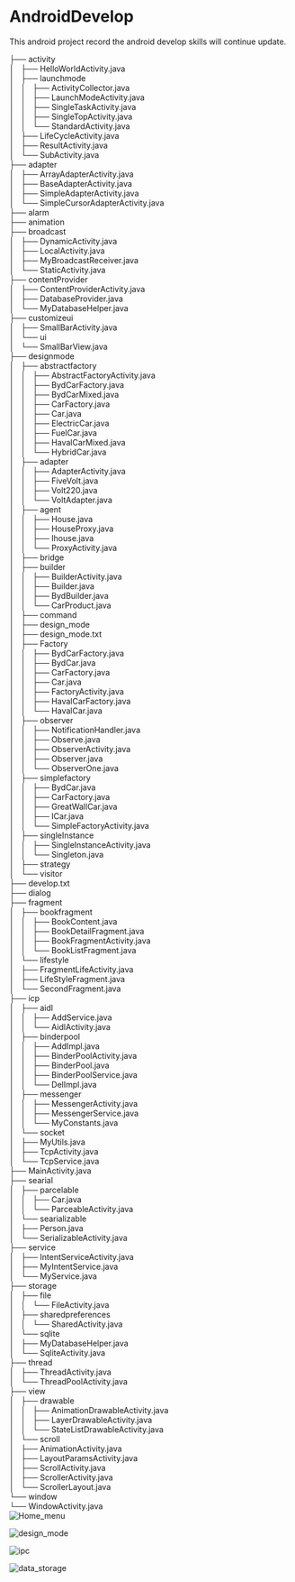 # AndroidDevelop
This android project record the android develop skills will continue update.
  
├── activity  
│   ├── HelloWorldActivity.java  
│   ├── launchmode  
│   │   ├── ActivityCollector.java  
│   │   ├── LaunchModeActivity.java  
│   │   ├── SingleTaskActivity.java  
│   │   ├── SingleTopActivity.java  
│   │   └── StandardActivity.java  
│   ├── LifeCycleActivity.java  
│   ├── ResultActivity.java  
│   └── SubActivity.java  
├── adapter  
│   ├── ArrayAdapterActivity.java  
│   ├── BaseAdapterActivity.java  
│   ├── SimpleAdapterActivity.java  
│   └── SimpleCursorAdapterActivity.java  
├── alarm  
├── animation  
├── broadcast  
│   ├── DynamicActivity.java  
│   ├── LocalActivity.java  
│   ├── MyBroadcastReceiver.java  
│   └── StaticActivity.java  
├── contentProvider  
│   ├── ContentProviderActivity.java  
│   ├── DatabaseProvider.java  
│   └── MyDatabaseHelper.java  
├── customizeui  
│   ├── SmallBarActivity.java  
│   └── ui  
│       └── SmallBarView.java  
├── designmode  
│   ├── abstractfactory  
│   │   ├── AbstractFactoryActivity.java  
│   │   ├── BydCarFactory.java  
│   │   ├── BydCarMixed.java  
│   │   ├── CarFactory.java  
│   │   ├── Car.java  
│   │   ├── ElectricCar.java  
│   │   ├── FuelCar.java  
│   │   ├── HavalCarMixed.java  
│   │   └── HybridCar.java  
│   ├── adapter  
│   │   ├── AdapterActivity.java  
│   │   ├── FiveVolt.java  
│   │   ├── Volt220.java  
│   │   └── VoltAdapter.java  
│   ├── agent  
│   │   ├── House.java  
│   │   ├── HouseProxy.java  
│   │   ├── Ihouse.java  
│   │   └── ProxyActivity.java  
│   ├── bridge  
│   ├── builder  
│   │   ├── BuilderActivity.java  
│   │   ├── Builder.java  
│   │   ├── BydBuilder.java  
│   │   └── CarProduct.java  
│   ├── command  
│   ├── design_mode  
│   ├── design_mode.txt  
│   ├── Factory  
│   │   ├── BydCarFactory.java  
│   │   ├── BydCar.java  
│   │   ├── CarFactory.java  
│   │   ├── Car.java  
│   │   ├── FactoryActivity.java  
│   │   ├── HavalCarFactory.java  
│   │   └── HavalCar.java  
│   ├── observer  
│   │   ├── NotificationHandler.java  
│   │   ├── Observe.java  
│   │   ├── ObserverActivity.java  
│   │   ├── Observer.java  
│   │   └── ObserverOne.java  
│   ├── simplefactory  
│   │   ├── BydCar.java  
│   │   ├── CarFactory.java  
│   │   ├── GreatWallCar.java  
│   │   ├── ICar.java  
│   │   └── SimpleFactoryActivity.java  
│   ├── singleInstance  
│   │   ├── SingleInstanceActivity.java  
│   │   └── Singleton.java  
│   ├── strategy  
│   └── visitor  
├── develop.txt  
├── dialog  
├── fragment  
│   ├── bookfragment  
│   │   ├── BookContent.java  
│   │   ├── BookDetailFragment.java  
│   │   ├── BookFragmentActivity.java  
│   │   └── BookListFragment.java  
│   └── lifestyle  
│       ├── FragmentLifeActivity.java  
│       ├── LifeStyleFragment.java  
│       └── SecondFragment.java  
├── icp  
│   ├── aidl  
│   │   ├── AddService.java  
│   │   └── AidlActivity.java  
│   ├── binderpool  
│   │   ├── AddImpl.java  
│   │   ├── BinderPoolActivity.java  
│   │   ├── BinderPool.java  
│   │   ├── BinderPoolService.java  
│   │   └── DelImpl.java  
│   ├── messenger  
│   │   ├── MessengerActivity.java  
│   │   ├── MessengerService.java  
│   │   └── MyConstants.java  
│   └── socket  
│       ├── MyUtils.java  
│       ├── TcpActivity.java  
│       └── TcpService.java  
├── MainActivity.java  
├── searial  
│   ├── parcelable  
│   │   ├── Car.java  
│   │   └── ParceableActivity.java  
│   └── searializable  
│       ├── Person.java  
│       └── SerializableActivity.java  
├── service  
│   ├── IntentServiceActivity.java  
│   ├── MyIntentService.java  
│   └── MyService.java  
├── storage  
│   ├── file  
│   │   └── FileActivity.java  
│   ├── sharedpreferences  
│   │   └── SharedActivity.java  
│   └── sqlite  
│       ├── MyDatabaseHelper.java  
│       └── SqliteActivity.java  
├── thread  
│   ├── ThreadActivity.java  
│   └── ThreadPoolActivity.java  
├── view  
│   ├── drawable  
│   │   ├── AnimationDrawableActivity.java  
│   │   ├── LayerDrawableActivity.java  
│   │   └── StateListDrawableActivity.java  
│   └── scroll  
│       ├── AnimationActivity.java  
│       ├── LayoutParamsActivity.java  
│       ├── ScrollActivity.java  
│       ├── ScrollerActivity.java  
│       └── ScrollerLayout.java  
└── window  
    └── WindowActivity.java  
![Home_menu](https://github.com/GongHuixue/AndroidDevelop/blob/master/screenshot/home_menu.jpg)  
  
![design_mode](https://github.com/GongHuixue/AndroidDevelop/blob/master/screenshot/design_mode.jpg)  
  
![ipc](https://github.com/GongHuixue/AndroidDevelop/blob/master/screenshot/ipc.jpg)  
  
![data_storage](https://github.com/GongHuixue/AndroidDevelop/blob/master/screenshot/data_storage.jpg)  
